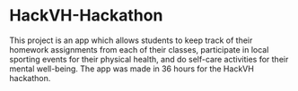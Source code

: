 # HackVH-Hackathon
This project is an app which allows students to keep track of their homework assignments from each of their classes, participate in local sporting events for their physical health, and do self-care activities for their mental well-being. The app was made in 36 hours for the HackVH hackathon.
